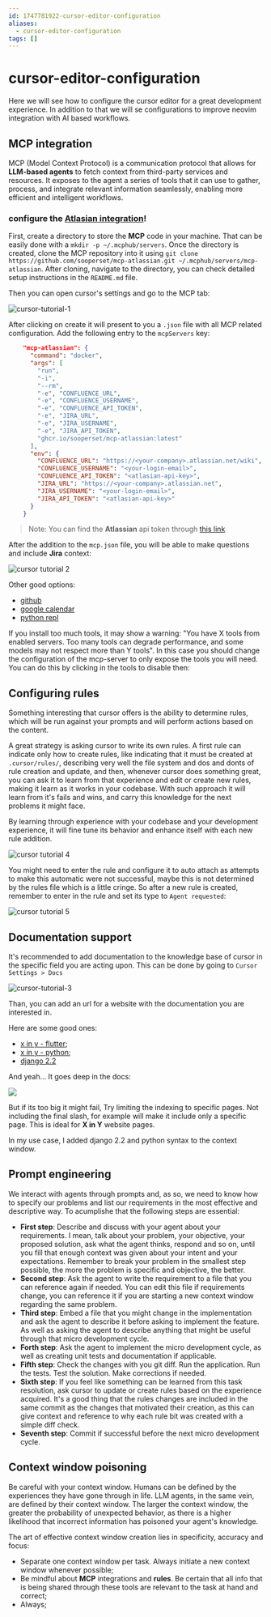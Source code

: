 ```yaml
---
id: 1747781922-cursor-editor-configuration
aliases:
  - cursor-editor-configuration
tags: []
---
```


# cursor-editor-configuration

Here we will see how to configure the cursor editor for a great development experience. In addition to that we will se configurations to improve neovim integration with AI based workflows.

## MCP integration

MCP (Model Context Protocol) is a communication protocol that allows for **LLM-based agents** to fetch context from third-party services and resources. It exposes to the agent a series of tools that it can use to gather, process, and integrate relevant information seamlessly, enabling more efficient and intelligent workflows.

### configure the [Atlasian integration](https://www.pulsemcp.com/servers/sooperset-atlassian)!

First, create a directory to store the **MCP** code in your machine. That can be easily done with a `mkdir -p ~/.mcphub/servers`. Once the directory is created, clone the MCP repository into it using `git clone https://github.com/sooperset/mcp-atlassian.git ~/.mcphub/servers/mcp-atlassian`. After cloning, navigate to the directory, you can check detailed setup instructions in the `README.md` file.

Then you can open cursor's settings and go to the MCP tab:

![cursor-tutorial-1](data/cursor-tutorial-1.png)

After clicking on create it will present to you a `.json` file with all MCP related configuration. Add the following entry to the `mcpServers` key:

```json
    "mcp-atlassian": {
      "command": "docker",
      "args": [
        "run",
        "-i",
        "--rm",
        "-e", "CONFLUENCE_URL",
        "-e", "CONFLUENCE_USERNAME",
        "-e", "CONFLUENCE_API_TOKEN",
        "-e", "JIRA_URL",
        "-e", "JIRA_USERNAME",
        "-e", "JIRA_API_TOKEN",
        "ghcr.io/sooperset/mcp-atlassian:latest"
      ],
      "env": {
        "CONFLUENCE_URL": "https://<your-company>.atlassian.net/wiki",
        "CONFLUENCE_USERNAME": "<your-login-email>",
        "CONFLUENCE_API_TOKEN": "<atlasian-api-key>",
        "JIRA_URL": "https://<your-company>.atlassian.net",
        "JIRA_USERNAME": "<your-login-email>",
        "JIRA_API_TOKEN": "<atlasian-api-key>"
      }
    }
```

> Note: You can find the **Atlassian** api token through [this link](https://id.atlassian.com/manage-profile/security/api-tokens)

After the addition to the `mcp.json` file, you will be able to make questions and include **Jira** context:

![cursor tutorial 2](data/cursor-tutorial-2.png)

Other good options:

- [github](https://github.com/github/github-mcp-server)
- [google calendar](https://www.pulsemcp.com/servers/nspady-google-calendar)
- [python repl](https://www.pulsemcp.com/servers/tynan-daly-python-repl)

If you install too much tools, it may show a warning: "You have X tools from enabled servers. Too many tools can degrade performance, and some models may not respect more than Y tools". In this case you should change the configuration of the mcp-server to only expose the tools you will need. You can do this by clicking in the tools to disable then:

## Configuring rules

Something interesting that cursor offers is the ability to determine rules, which will be run against your prompts and will perform actions based on the content.

A great strategy is asking cursor to write its own rules. A first rule can indicate only how to create rules, like indicating that it must be created at `.cursor/rules/`, describing very well the file system and dos and donts of rule creation and update, and then, whenever cursor does something great, you can ask it to learn from that experience and edit or create new rules, making it learn as it works in your codebase. With such approach it will learn from it's fails and wins, and carry this knowledge for the next problems it might face.

By learning through experience with your codebase and your development experience, it will fine tune its behavior and enhance itself with each new rule addition.

![cursor tutorial 4](data/cursor-tutorial-4.png)

You might need to enter the rule and configure it to auto attach as attempts to make this automatic were not successful, maybe this is not determined by the rules file which is a little cringe. So after a new rule is created, remember to enter in the rule and set its type to `Agent requested`:

![cursor tutorial 5](data/cursor-tutorial-5.png)

## Documentation support

It's recommended to add documentation to the knowledge base of cursor in the specific field you are acting upon. This can be done by going to `Cursor Settings > Docs`

![cursor-tutorial-3](data/cursor-tutorial-3.png)

Than, you can add an url for a website with the documentation you are interested in.

Here are some good ones:

- [x in y - flutter](https://learnxinyminutes.com/dart/);
- [x in y - python](https://learnxinyminutes.com/python/);
- [django 2.2](https://docs.djangoproject.com/en/2.2/)

And yeah... It goes deep in the docs:

![](data/cursor-tutorial-6.png)

But if its too big it might fail, Try limiting the indexing to specific pages. Not including the final slash, for example will make it include only a specific page. This is ideal for **X in Y** website pages.

In my use case, I added django 2.2 and python syntax to the context window.

## Prompt engineering

We interact with agents through prompts and, as so, we need to know how to specify our problems and list our requirements in the most effective and descriptive way. To acumplishe that the following steps are essential:

- **First step**: Describe and discuss with your agent about your requirements. I mean, talk about your problem, your objective, your proposed solution, ask what the agent thinks, respond and so on, until you fill that enough context was given about your intent and your expectations. Remember to break your problem in the smallest step possible, the more the problem is specific and objective, the better.
- **Second step**: Ask the agent to write the requirement to a file that you can reference again if needed. You can edit this file if requirements change, you can reference it if you are starting a new context window regarding the same problem.
- **Third step**: Embed a file that you might change in the implementation and ask the agent to describe it before asking to implement the feature. As well as asking the agent to describe anything that might be useful through that micro development cycle.
- **Forth step**: Ask the agent to implement the micro development cycle, as well as creating unit tests and documentation if applicable.
- **Fifth step**: Check the changes with you git diff. Run the application. Run the tests. Test the solution. Make corrections if needed.
- **Sixth step**: If you feel like something can be learned from this task resolution, ask cursor to update or create rules based on the experience acquired. It's a good thing that the rules changes are included in the same commit as the changes that motivated their creation, as this can give context and reference to why each rule bit was created with a simple diff check.
- **Seventh step**: Commit if successful before the next micro development cycle.

## Context window poisoning

Be careful with your context window. Humans can be defined by the experiences they have gone through in life. LLM agents, in the same vein, are defined by their context window. The larger the context window, the greater the probability of unexpected behavior, as there is a higher likelihood that incorrect information has poisoned your agent's knowledge.

The art of effective context window creation lies in specificity, accuracy and focus:

- Separate one context window per task. Always initiate a new context window whenever possible;
- Be mindful about **MCP** integrations and **rules**. Be certain that all info that is being shared through these tools are relevant to the task at hand and correct;
- Always;
